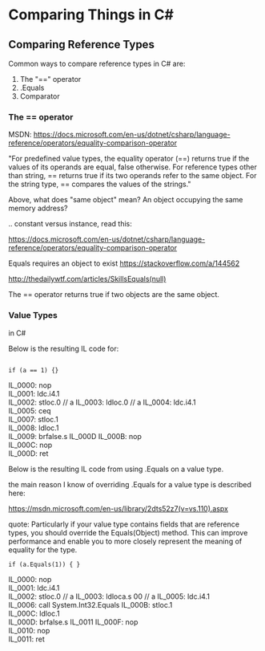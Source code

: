 # Comparing Things in C#


## Comparing Reference Types

Common ways to compare reference types in C# are: 

1. The "==" operator
2. .Equals
3. Comparator

### The == operator

MSDN: 
https://docs.microsoft.com/en-us/dotnet/csharp/language-reference/operators/equality-comparison-operator

"For predefined value types, the equality operator (==) returns true if the values of its operands are equal, false otherwise. For reference types other than string, == returns true if its two operands refer to the same object. For the string type, == compares the values of the strings."

Above, what does "same object" mean? An object occupying the same memory address? 

.. constant versus instance, read this: 

https://docs.microsoft.com/en-us/dotnet/csharp/language-reference/operators/equality-comparison-operator


Equals requires an object to exist
https://stackoverflow.com/a/144562

http://thedailywtf.com/articles/SkillsEquals(null)



The == operator returns true if two objects are the same object. 

### Value Types 

in C# 

Below is the resulting IL code for: 

```int a = 1;

if (a == 1) {}
```


IL_0000:  nop         
IL_0001:  ldc.i4.1    
IL_0002:  stloc.0     // a
IL_0003:  ldloc.0     // a
IL_0004:  ldc.i4.1    
IL_0005:  ceq         
IL_0007:  stloc.1     
IL_0008:  ldloc.1     
IL_0009:  brfalse.s   IL_000D
IL_000B:  nop         
IL_000C:  nop         
IL_000D:  ret  


Below is the resulting IL code from using .Equals on a value type.

the main reason I know of overriding .Equals for a value type is described here: 

https://msdn.microsoft.com/en-us/library/2dts52z7(v=vs.110).aspx

quote:
Particularly if your value type contains fields that are reference types, you should override the Equals(Object) method. This can improve performance and enable you to more closely represent the meaning of equality for the type.


```int a = 1;
if (a.Equals(1)) { }
```


IL_0000:  nop         
IL_0001:  ldc.i4.1    
IL_0002:  stloc.0     // a
IL_0003:  ldloca.s    00 // a
IL_0005:  ldc.i4.1    
IL_0006:  call        System.Int32.Equals
IL_000B:  stloc.1     
IL_000C:  ldloc.1     
IL_000D:  brfalse.s   IL_0011
IL_000F:  nop         
IL_0010:  nop         
IL_0011:  ret 